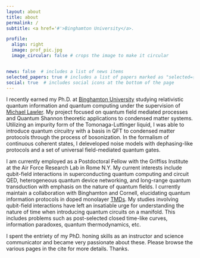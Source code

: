 ```yaml
---
layout: about
title: about
permalink: /
subtitle: <a href='#'>Binghamton University</a>.

profile:
  align: right
  image: prof_pic.jpg
  image_circular: false # crops the image to make it circular


news: false  # includes a list of news items
selected_papers: true # includes a list of papers marked as "selected={true}"
social: true  # includes social icons at the bottom of the page
---
```



I recently earned my Ph.D. at [Binghamton University](https://www.binghamton.edu/) studying relativistic quantum information and quantum computing under the supervision of [Michael Lawler](https://lawlergroup.lassp.cornell.edu/). My project focused on quantum field mediated processes and Quantum Shannon theoretic applications to condensed matter systems. Utilizing an impurity form of the Tomonaga-Luttinger liquid, I was able to introduce quantum circuitry with a basis in QFT to condensed matter protocols through the process of bosonization. In the formalism of continuous coherent states, I deleveloped noise models with dephasing-like protocols and a set of universal field-mediated quantum gates. 

I am currently employed as a Postdoctoral Fellow with the Griffiss Institute at the Air Force Research Lab in Rome N.Y. My current interests include qubit-field interactions in superconducting quantum computing and circuit QED, heterogeneous quantum device networking, and long-range quantum transduction with emphasis on the nature of quantum fields. I currently maintain a collaboration with Binghamton and Cornell, elucidating quantum information protocols in doped monolayer [TMDs](https://en.wikipedia.org/wiki/Transition_metal_dichalcogenide_monolayers). My studies involving qubit-field interactions have left an insatiable urge for understanding the nature of time when introducing quantum circuits on a manifold. This includes problems such as post-selected closed time-like curves, information paradoxes, quantum thermodynamics, etc. 

I spent the entriety of my PhD. honing skills as an instructor and science communicator and became very passionate about these. Please browse the various pages in the cite for more details. Thanks. 
